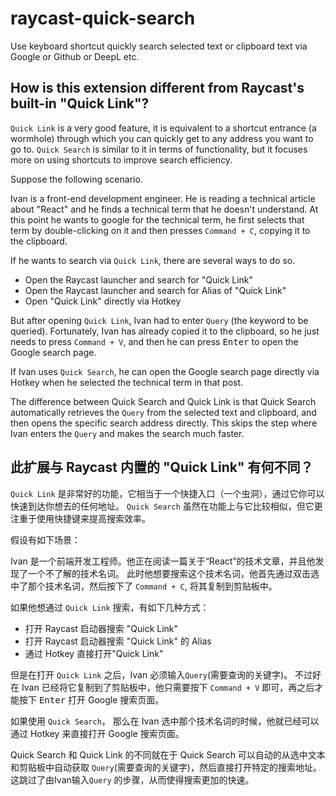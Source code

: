 # raycast-quick-search

Use keyboard shortcut quickly search selected text or clipboard text via Google or Github or DeepL etc.

## How is this extension different from Raycast's built-in "Quick Link"?

`Quick Link` is a very good feature, it is equivalent to a shortcut entrance (a wormhole) through which you can quickly get to any address you want to go to.
`Quick Search` is similar to it in terms of functionality, but it focuses more on using shortcuts to improve search efficiency.

Suppose the following scenario.

Ivan is a front-end development engineer. He is reading a technical article about "React" and he finds a technical term that he doesn't understand.
At this point he wants to google for the technical term, he first selects that term by double-clicking on it and then presses `Command + C`, copying it to the clipboard.

If he wants to search via `Quick Link`, there are several ways to do so.

- Open the Raycast launcher and search for "Quick Link"
- Open the Raycast launcher and search for Alias of "Quick Link"
- Open "Quick Link" directly via Hotkey

But after opening `Quick Link`, Ivan had to enter `Query` (the keyword to be queried).
Fortunately, Ivan has already copied it to the clipboard, so he just needs to press `Command + V`, and then he can press <kbd>Enter</kbd> to open the Google search page.

If Ivan uses `Quick Search`, he can open the Google search page directly via Hotkey when he selected the technical term in that post.

The difference between Quick Search and Quick Link is that Quick Search automatically retrieves the `Query` from the selected text and clipboard, and then opens the specific search address directly.
This skips the step where Ivan enters the `Query` and makes the search much faster.

## 此扩展与 Raycast 内置的 "Quick Link" 有何不同？

`Quick Link` 是非常好的功能，它相当于一个快捷入口（一个虫洞），通过它你可以快速到达你想去的任何地址。
`Quick Search` 虽然在功能上与它比较相似，但它更注重于使用快捷键来提高搜索效率。

假设有如下场景：

Ivan 是一个前端开发工程师。他正在阅读一篇关于“React”的技术文章，并且他发现了一个不了解的技术名词。
此时他想要搜索这个技术名词，他首先通过双击选中了那个技术名词，然后按下了 `Command + C`, 将其复制到剪贴板中。

如果他想通过 `Quick Link` 搜索，有如下几种方式：

- 打开 Raycast 启动器搜索 "Quick Link"
- 打开 Raycast 启动器搜索 "Quick Link" 的 Alias
- 通过 Hotkey 直接打开"Quick Link"

但是在打开 `Quick Link` 之后，Ivan 必须输入`Query`(需要查询的关键字)。
不过好在 Ivan 已经将它复制到了剪贴板中，他只需要按下 `Command + V` 即可，再之后才能按下 <kbd>Enter</kbd> 打开 Google 搜索页面。

如果使用 `Quick Search`， 那么在 Ivan 选中那个技术名词的时候，他就已经可以通过 Hotkey 来直接打开 Google 搜索页面。

Quick Search 和 Quick Link 的不同就在于 Quick Search 可以自动的从选中文本和剪贴板中自动获取 `Query`(需要查询的关键字)，然后直接打开特定的搜索地址。
这跳过了由Ivan输入`Query` 的步骤，从而使得搜索更加的快速。
